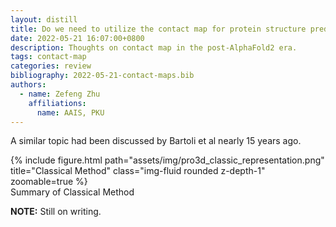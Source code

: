 ```yaml
---
layout: distill
title: Do we need to utilize the contact map for protein structure prediction?
date: 2022-05-21 16:07:00+0800
description: Thoughts on contact map in the post-AlphaFold2 era.
tags: contact-map
categories: review
bibliography: 2022-05-21-contact-maps.bib
authors:
  - name: Zefeng Zhu
    affiliations:
      name: AAIS, PKU
---
```


A similar topic had been discussed by Bartoli et al<d-cite key="Bartoli2008"></d-cite> nearly 15 years ago.

<div class="row">
    <div class="col-sm mt-3 mt-md-0">
        {% include figure.html path="assets/img/pro3d_classic_representation.png" title="Classical Method" class="img-fluid rounded z-depth-1" zoomable=true %}
    </div>
</div>
<div class="caption">
    Summary of Classical Method
</div>

**NOTE:**
Still on writing.
